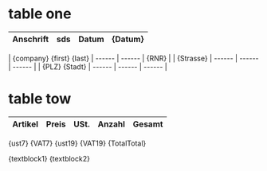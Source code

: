 # table one

| Anschrift |sds| Datum | {Datum} |
| ------ | ------ | ------ | ------ |

| {company}
{first} {last} | ------ | ------ | {RNR} |
| {Strasse} | ------ | ------ | ------ |
| {PLZ} {Stadt} | ------ | ------ | ------ |


# table tow

| Artikel  | Preis | USt. | Anzahl | Gesamt |
| ------ | ------ | ------ | ------ | ------ |

{ust7}
{VAT7}
{ust19}
{VAT19}
{TotalTotal}


{textblock1} 
{textblock2}